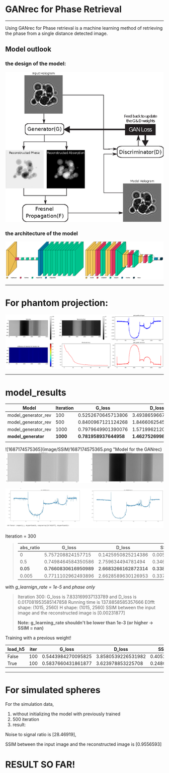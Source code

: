 # GANrec for Phase Retrieval

---

Using GANrec for Phase retrieval is a machine learning method of retrieving the phase from a single distance detected image.

## Model outlook

### the design of the model:

![1687188218263](image/README/1687188218263.png)

### the architecture of the model

![1687188252624](image/README/1687188252624.png)

---



# For phantom projection:

![1687187408987](image/README/1687187408987.png)

---

# model_results

| Model                     | Iteration      | G_loss                      | D_loss                       | SSIM                | PSNR               | time         |
| ------------------------- | -------------- | --------------------------- | ---------------------------- | ------------------- | ------------------ | ------------ |
| model_generator_rev       | 100            | 0.5252670645713806          | 3.493865966796875            | 0.38239267          |                    | 1''          |
| model_generator_rev       | 500            | 0.8400967121124268          | 1.8466062545776367           | 0.42755893          |                    | 4'           |
| model_generator_rev       | 1000           | 0.7979649901390076          | 1.5719962120056152           | 0.58666307          |                    | 9'           |
| **model_generator** | **1000** | **0.781958937644958** | **1.4627526998519897** | **0.7422442** | **29.98487** | **7'** |
|                           |                |                             |                              |                     |                    |              |

![1687174575365](image/SSIM/1687174575365.png "Model for the GANrec) ![1687172413875](image/SSIM/1687172413875.png)

![1687172050970](image/SSIM/1687172050970.png)

Iteration = 300

> | abs_ratio      | G_loss                       | D_loss                       | SSIM                |
> | -------------- | ---------------------------- | ---------------------------- | ------------------- |
> | 0              | 5.757208824157715            | 0.1425950825214386           | 0.00599256          |
> | 0.5            | 0.7498464584350586           | 2.759634494781494            | 0.3462228           |
> | **0.05** | **0.7660830616950989** | **2.6683266162872314** | **0.3380415** |
> | 0.005          | 0.7711102962493896           | 2.6628589630126953           | 0.3379896           |

with *g_learnign_rate = 1e-5* and *phase only*

> Iteration 300: G_loss is 7.833169937133789 and D_loss is 0.017081953585147858
> Running time is 137.8858585357666
> E0fft shape:  (1015, 2560) H shape:  (1015, 2560)
> SSIM between the input image and the reconstructed image is [0.00231877]
>
> **Note: g_learning_rate shouldn't be lower than 1e-3 (or higher -> SSIM = nan)**

Training with a previous weight!

| load_h5 | iter | G_loss             | D_loss             | SSIM       |
| ------- | ---- | ------------------ | ------------------ | ---------- |
| False   | 100  | 0.5443984270095825 | 3.8580539226531982 | 0.4052531  |
| True    | 100  | 0.5837660431861877 | 3.623978853225708  | 0.24803953 |

---



# For simulated spheres

For the simulation data,

1. without initializing the model with previously trained
2. 500 iteration
3. result:

Noise to signal ratio is [28.46919],

SSIM between the input image and the reconstructed image is [0.9556593]

# RESULT SO FAR!
